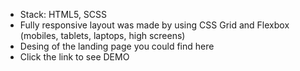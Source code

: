 <ul>
<li>Stack: HTML5, SCSS</li>
<li>Fully responsive layout was made by using CSS Grid and Flexbox (mobiles, tablets, laptops, high screens)</li>
<li>Desing of the landing page you could find here</li>
<li>Click the link to see DEMO</li>
</ul>
